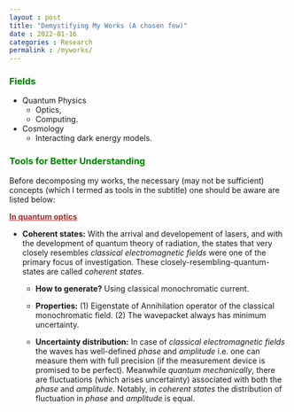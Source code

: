 ```yaml
---
layout : post
title: "Demystifying My Works (A chosen few)"
date : 2022-01-16
categories : Research
permalink : /myworks/
---
```


### <span style="color:green"> **Fields** </span>
- Quantum Physics
    - Optics,
    - Computing.
- Cosmology
    - Interacting dark energy models.

### <span style="color:green"> **Tools for Better Understanding** </span>
Before decomposing my works, the necessary (may not be sufficient) concepts (which I termed as tools in the subtitle) one should be aware are listed below:
 
<span style="color:brown"> **<u> In quantum optics </u>** </span>

- **Coherent states:** With the arrival and developement of lasers, and with the development of quantum theory of radiation, the states that very closely resembles *classical electromagnetic fields* were one of the primary focus of investigation. These closely-resembling-quantum-states are called *coherent states*.

    - **How to generate?** Using classical monochromatic current.

    - **Properties:** 
            (1) Eigenstate of Annihilation operator of the classical monochromatic field.
            (2) The wavepacket always has minimum uncertainty.

    - **Uncertainty distribution:** In case of *classical electromagnetic fields* the waves has well-defined *phase* and *amplitude* i.e. one can measure them with full precision (if the measurement device is promised to be perfect). Meanwhile *quantum mechanically*, there are fluctuations (which arises uncertainty) associated with both the *phase* and *amplitude*. Notably, in *coherent states* the distribution of fluctuation in *phase* and *amplitude* is equal.